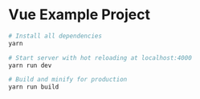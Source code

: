 # Vue Example Project

```bash
# Install all dependencies
yarn

# Start server with hot reloading at localhost:4000
yarn run dev

# Build and minify for production
yarn run build
```
